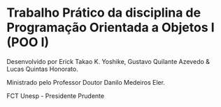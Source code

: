 # Trabalho Prático da disciplina de Programação Orientada a Objetos I (POO I)

Desenvolvido por Erick Takao K. Yoshike, Gustavo Quilante Azevedo & Lucas Quintas Honorato.

Ministrado pelo Professor Doutor Danilo Medeiros Eler.

FCT Unesp - Presidente Prudente 
